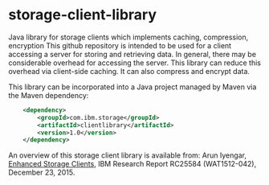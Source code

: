 # storage-client-library
Java library for storage clients which implements caching, compression, encryption
This github repository is intended to be used for a client accessing a server for storing and retrieving data.  In general, there may
be considerable overhead for accessing the server.  This library can reduce this overhead via client-side caching.  It can also compress and
encrypt data.

This library can be incorporated into a Java project managed by Maven via the Maven dependency:
```xml
  	<dependency>
  		<groupId>com.ibm.storage</groupId>
  		<artifactId>clientlibrary</artifactId>
  		<version>1.0</version>
  	</dependency>
```

An overview of this storage client library is available from:
Arun Iyengar, [Enhanced Storage Clients](http://domino.watson.ibm.com/library/CyberDig.nsf/papers/16214813202B330D85257F2A004A2187/$File/rc25584.pdf), IBM Research Report RC25584 (WAT1512-042), December 23, 2015.
